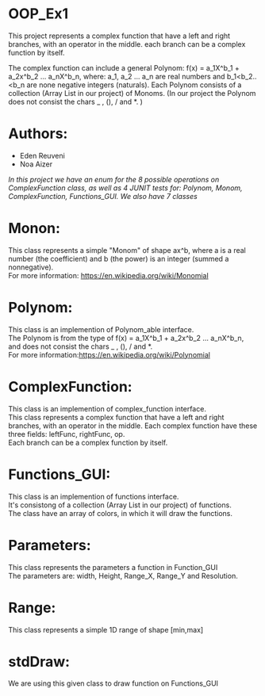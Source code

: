 # OOP_Ex1

This project represents a complex function that have a left and right branches, with an operator in the middle.
each branch can be a complex function by itself.

The complex function can include a general Polynom: f(x) = a_1X^b_1 + a_2x^b_2 ... a_nX^b_n, where: a_1, a_2 ... a_n are real numbers and b_1<b_2..<b_n are none negative integers (naturals). Each Polynom consists of a collection (Array List in our project) of Monoms. (In our project the Polynom does not consist the chars _ , (), / and *. )

# Authors:

* Eden Reuveni
* Noa Aizer

*In this project we have an enum for the 8 possible operations on ComplexFunction class, as well as 4 JUNIT tests for: Polynom, Monom, ComplexFunction, Functions_GUI. We also have 7 classes*

# Monon:
 This class represents a simple "Monom" of shape ax^b, where a is a real number (the coefficient) and b (the power) is an integer (summed a nonnegative). <br />
 For more information: https://en.wikipedia.org/wiki/Monomial

# Polynom:
This class is an implemention of Polynom_able interface.<br />
The Polynom  is from the type of f(x) = a_1X^b_1 + a_2x^b_2 ... a_nX^b_n,<br />
 and does not consist the chars _ , (), /  and *.<br />
  For more information:https://en.wikipedia.org/wiki/Polynomial


# ComplexFunction:
This class is an implemention of complex_function interface.<br />
 This class represents a complex function that have a left and right branches, with an operator in the middle.
Each complex function have these three fields: leftFunc, rightFunc, op.<br />
 Each branch can be a complex function by itself.<br />

# Functions_GUI:
  This class is an implemention of functions interface.<br />
  It's consistong of a collection (Array List in our project) of functions.<br />
  The class have an array of colors, in which it will draw the functions.<br />
   
  
# Parameters:
 This class represents the parameters a function in Function_GUI<br />
 The parameters are: width, Height, Range_X, Range_Y and Resolution.<br />
 
# Range:
 This class represents a simple 1D range of shape [min,max]<br />
 


# stdDraw:
 We are using this given class to draw function on Functions_GUI<br />
 
 

